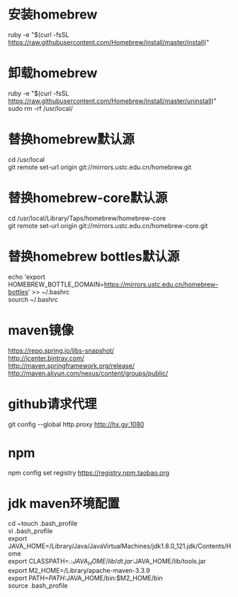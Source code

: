 # 安装homebrew
ruby -e "$(curl -fsSL https://raw.githubusercontent.com/Homebrew/install/master/install)"

# 卸载homebrew
ruby -e "$(curl -fsSL https://raw.githubusercontent.com/Homebrew/install/master/uninstall)" <br/>
sudo rm -rf /usr/local/

# 替换homebrew默认源
cd /usr/local <br/>
git remote set-url origin git://mirrors.ustc.edu.cn/homebrew.git

# 替换homebrew-core默认源
cd /usr/local/Library/Taps/homebrew/homebrew-core <br/>
git remote set-url origin git://mirrors.ustc.edu.cn/homebrew-core.git

# 替换homebrew bottles默认源
echo 'export HOMEBREW_BOTTLE_DOMAIN=https://mirrors.ustc.edu.cn/homebrew-bottles' >> ~/.bashrc <br/>
sourch ~/.bashrc

# maven镜像
https://repo.spring.io/libs-snapshot/ <br/>
http://jcenter.bintray.com/ <br/>
http://maven.springframework.org/release/ <br/>
http://maven.aliyun.com/nexus/content/groups/public/ <br/>

# github请求代理
git config --global http.proxy http://hx.gy:1080

# npm
npm config set registry https://registry.npm.taobao.org 

# jdk maven环境配置
cd  ~touch .bash_profile <br/>
vi  .bash_profile <br/>
export JAVA_HOME=/Library/Java/JavaVirtualMachines/jdk1.8.0_121.jdk/Contents/Home <br/>
export CLASSPATH=.:$JAVA_HOME/lib/dt.jar:$JAVA_HOME/lib/tools.jar <br/>
export M2_HOME=/Library/apache-maven-3.3.9 <br/>
export PATH=$PATH:$JAVA_HOME/bin:$M2_HOME/bin  <br/>
source .bash_profile 

